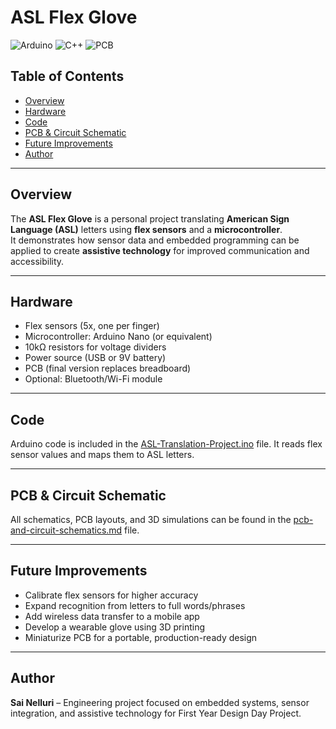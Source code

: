 # ASL Flex Glove

![Arduino](https://img.shields.io/badge/microcontroller-Arduino-blue)
![C++](https://img.shields.io/badge/code-C++-brightgreen)
![PCB](https://img.shields.io/badge/design-PCB-orange)

## Table of Contents
- [Overview](#overview)
- [Hardware](#hardware)
- [Code](#code)
- [PCB & Circuit Schematic](#pcb--circuit-schematic)
- [Future Improvements](#future-improvements)
- [Author](#author)

---

## Overview
The **ASL Flex Glove** is a personal project translating **American Sign Language (ASL)** letters using **flex sensors** and a **microcontroller**.  
It demonstrates how sensor data and embedded programming can be applied to create **assistive technology** for improved communication and accessibility.

---

## Hardware
- Flex sensors (5x, one per finger)  
- Microcontroller: Arduino Nano (or equivalent)  
- 10kΩ resistors for voltage dividers  
- Power source (USB or 9V battery)  
- PCB (final version replaces breadboard)  
- Optional: Bluetooth/Wi-Fi module  

---

## Code
Arduino code is included in the [ASL-Translation-Project.ino](ASL-Translation-Project-Code.ino) file.
It reads flex sensor values and maps them to ASL letters.

---

## PCB & Circuit Schematic
All schematics, PCB layouts, and 3D simulations can be found in the 
[pcb-and-circuit-schematics.md](PCB-and-Circuit-Schematics.md) file.

---

## Future Improvements
- Calibrate flex sensors for higher accuracy  
- Expand recognition from letters to full words/phrases  
- Add wireless data transfer to a mobile app  
- Develop a wearable glove using 3D printing  
- Miniaturize PCB for a portable, production-ready design  

---

## Author
**Sai Nelluri** – Engineering project focused on embedded systems, sensor integration, and assistive technology for First Year Design Day Project.
